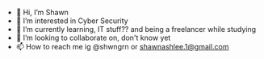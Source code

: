 - 👋 Hi, I’m Shawn
- 👀 I’m interested in Cyber Security
- 🌱 I’m currently learning, IT stuff?? and being a freelancer while studying
- 💞️ I’m looking to collaborate on, don't know yet
- 📫 How to reach me ig @shwngrn or shawnashlee.1@gmail.com

<!---
shawnyy18/shawnyy18 is a ✨ special ✨ repository because its `README.md` (this file) appears on your GitHub profile.
You can click the Preview link to take a look at your changes.
--->
